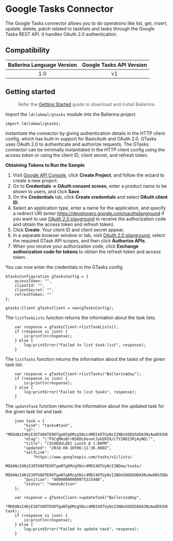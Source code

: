 # Google Tasks Connector

The Google Tasks connector allows you to do operations like list, get, insert, update, delete, patch related to tasklists and tasks through the Google Tasks REST API. It handles OAuth 2.0 authentication.

## Compatibility

| Ballerina Language Version  | Google Tasks API Version |
|:---------------------------:|:------------------------:|
| 1.0                         | v1                       |

## Getting started

> Refer the [Getting Started](https://ballerina.io/learn/getting-started/) guide to download and install Ballerina.

Import the `ldclakmal/gtasks` module into the Ballerina project.
```ballerina
import ldclakmal/gtasks;
```
Instantiate the connector by giving authentication details in the HTTP client config, which has built-in support for
BasicAuth and OAuth 2.0. GTasks uses OAuth 2.0 to authenticate and authorize requests. The GTasks connector can be
minimally instantiated in the HTTP client config using the access token or using the client ID, client secret,
and refresh token.

**Obtaining Tokens to Run the Sample**

1. Visit [Google API Console](https://console.developers.google.com), click **Create Project**, and follow the wizard
to create a new project.
2. Go to **Credentials -> OAuth consent screen**, enter a product name to be shown to users, and click **Save**.
3. On the **Credentials** tab, click **Create credentials** and select **OAuth client ID**.
4. Select an application type, enter a name for the application, and specify a redirect URI
(enter https://developers.google.com/oauthplayground if you want to use
[OAuth 2.0 playground](https://developers.google.com/oauthplayground)
to receive the authorization code and obtain the access token and refresh token).
5. Click **Create**. Your client ID and client secret appear.
6. In a separate browser window or tab, visit [OAuth 2.0 playground](https://developers.google.com/oauthplayground),
select the required GTask API scopes, and then click **Authorize APIs**.
7. When you receive your authorization code, click **Exchange authorization code for tokens** to obtain the refresh token
and access token.

You can now enter the credentials in the GTasks config.
```ballerina
GTasksConfiguration gTasksConfig = {
    accessToken: "",
    clientId: "",
    clientSecret: "",
    refreshToken: ""
};

gtasks:Client gTasksClient = new(gTasksConfig);
```

The `listTaskLists` function returns the information about the task lists.
```ballerina
    var response = gTasksClient->listTaskLists();
    if (response is json) {
        io:println(response);
    } else {
        log:printError("Failed to list task-list", response);
    }
```

The `listTasks` function returns the information about the tasks of the given task list.
```ballerina
    var response = gTasksClient->listTasks("BallerinaDay");
    if (response is json) {
        io:println(response);
    } else {
        log:printError("Failed to list tasks", response);
    }
```

The `updateTask` function returns the information about the updated task for the given task list and task.
```ballerina
    json task = {
        "kind": "tasks#task",
        "id": "MDQ4NzI4NjE3OTU0OTE0OTgwNTg6Mzg5Nzc4MDI4OTUyNzI2NDo5ODQ5ODA3NzAwODk5ODA1",
        "etag": "\"FhCqMAsBrrKDkDLKevwtJykQ9I8/LTY2NDI3MjAyNQ\"",
        "title": "[SCHEDULED] Lunch @ 1:00PM",
        "updated": "2018-08-10T06:11:36.000Z",
        "selfLink":
            "https://www.googleapis.com/tasks/v1/lists/
            MDQ4NzI4NjE3OTU0OTE0OTgwNTg6Mzg5Nzc4MDI4OTUyNzI2NDow/tasks/
            MDQ4NzI4NjE3OTU0OTE0OTgwNTg6Mzg5Nzc4MDI4OTUyNzI2NDo5ODQ5ODA3NzAwODk5ODA1",
        "position": "00000000000975315488",
        "status": "needsAction"
    };

    var response = gTasksClient->updateTask("BallerinaDay",
        "MDQ4NzI4NjE3OTU0OTE0OTgwNTg6Mzg5Nzc4MDI4OTUyNzI2NDo5ODQ5ODA3NzAwODk5ODA1", task);
    if (response is json) {
        io:println(response);
    } else {
        log:printError("Failed to update task", response);
    }
```
